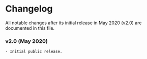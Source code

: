 # Changelog

All notable changes after its initial release in May 2020 (v2.0) are documented in this file.

### v2.0 (May 2020)
    - Initial public release.
